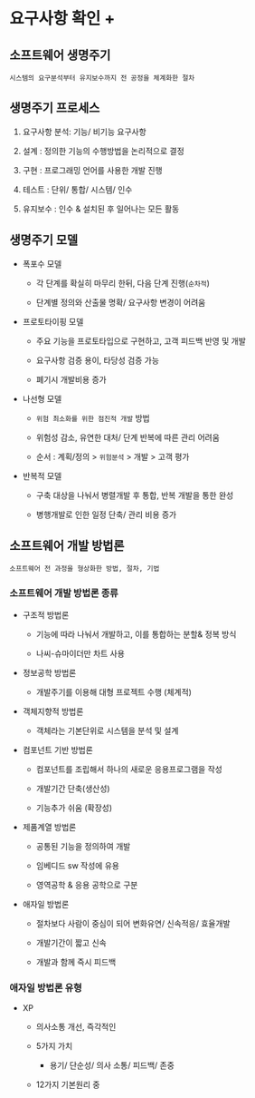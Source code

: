 # 요구사항 확인 +

## 소프트웨어 생명주기

    시스템의 요구분석부터 유지보수까지 전 공정을 체계화한 절차

## 생명주기 프로세스

1. 요구사항 분석: 기능/ 비기능 요구사항

2. 설계 : 정의한 기능의 수행방법을 논리적으로 결정

3. 구현 : 프로그래밍 언어를 사용한 개발 진행

4. 테스트 : 단위/ 통합/ 시스템/ 인수

5. 유지보수 : 인수 & 설치된 후 일어나는 모든 활동

## 생명주기 모델

- 폭포수 모델

  - 각 단계를 확실히 마무리 한뒤, 다음 단계 진행(`순차적`)

  - 단계별 정의와 산출물 명확/ 요구사항 변경이 어려움

- 프로토타이핑 모델

  - 주요 기능을 프로토타입으로 구현하고, 고객 피드백 반영 및 개발

  - 요구사항 검증 용이, 타당성 검증 가능

  - 폐기시 개발비용 증가

- 나선형 모델

  - `위험 최소화를 위한 점진적 개발` 방법

  - 위험성 감소, 유연한 대처/ 단계 반복에 따른 관리 어려움

  - 순서 : 계획/정의 > `위험분석` > 개발 > 고객 평가

- 반복적 모델

  - 구축 대상을 나눠서 병렬개발 후 통합, 반복 개발을 통한 완성

  - 병행개발로 인한 일정 단축/ 관리 비용 증가

## 소프트웨어 개발 방법론

    소프트웨어 전 과정을 형상화한 방법, 절차, 기법

### 소프트웨어 개발 방법론 종류

- 구조적 방법론

  - 기능에 따라 나눠서 개발하고, 이를 통합하는 분할& 정복 방식

  - 나씨-슈마이더만 차트 사용

- 정보공학 방법론

  - 개발주기를 이용해 대형 프로젝트 수행 (체계적)

- 객체지향적 방법론

  - 객체라는 기본단위로 시스템을 분석 및 설계

- 컴포넌트 기반 방법론

  - 컴포넌트를 조립해서 하나의 새로운 응용프로그램을 작성

  - 개발기간 단축(생산성)

  - 기능추가 쉬움 (확장성)

- 제품계열 방법론

  - 공통된 기능을 정의하여 개발

  - 임베디드 sw 작성에 유용

  - 영역공학 & 응용 공학으로 구분

- 애자일 방법론

  - 절차보다 사람이 중심이 되어 변화유연/ 신속적응/ 효율개발

  - 개발기간이 짧고 신속

  - 개발과 함께 즉시 피드백

### 애자일 방법론 유형

- XP

  - 의사소통 개선, 즉각적인

  - 5가지 가치

    - 용기/ 단순성/ 의사 소통/ 피드백/ 존중

  - 12가지 기본원리 중
